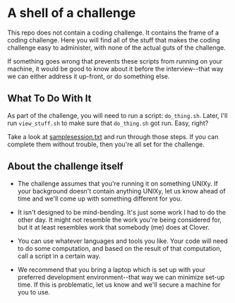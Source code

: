 # A shell of a challenge

This repo does not contain a coding challenge.  It contains the frame of a coding challenge.  Here you will find all of the stuff that makes the coding challenge easy to administer, with none of the actual guts of the challenge.

If something goes wrong that prevents these scripts from running on your machine, it would be good to know about it before the interview--that way we can either address it up-front, or do something else.

## What To Do With It

As part of the challenge, you will need to run a script: `do_thing.sh`.  Later, I'll run `view_stuff.sh` to make sure that `do_thing.sh` got run.  Easy, right?

Take a look at [samplesession.txt](samplesession.txt) and run through those steps.  If you can complete them without trouble, then you're all set for the challenge.


## About the challenge itself

- The challenge assumes that you're running it on something UNIXy.  If your background doesn't contain anything UNIXy, let us know ahead of time and we'll come up with something different for you.

- It isn't designed to be mind-bending.  It's just some work I had to do the other day.  It might not resemble the work you're being considered for, but it at least resembles work that somebody (me) does at Clover.

- You can use whatever languages and tools you like.  Your code will need to do some computation, and based on the result of that computation, call a script in a certain way.

- We recommend that you bring a laptop which is set up with your preferred development environment--that way we can minimize set-up time.  If this is problematic, let us know and we'll secure a machine for you to use.
